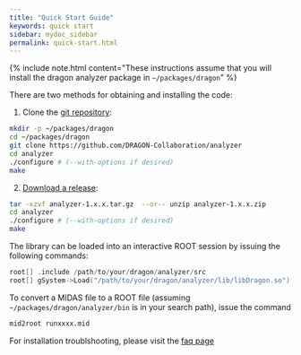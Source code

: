 ```yaml
---
title: "Quick Start Guide"
keywords: quick start
sidebar: mydoc_sidebar
permalink: quick-start.html
---
```


{% include note.html content="These instructions assume that you will install the dragon analyzer package in `~/packages/dragon`" %}

There are two methods for obtaining and installing the code:

1. Clone the [git repository](https://github.com/DRAGON-Collaboration/analyzer):
``` sh
mkdir -p ~/packages/dragon
cd ~/packages/dragon
git clone https://github.com/DRAGON-Collaboration/analyzer
cd analyzer
./configure # (--with-options if desired)
make
```
2. [Download a release](https://github.com/DRAGON-Collaboration/analyzer/releases):
``` sh
tar -xzvf analyzer-1.x.x.tar.gz  --or-- unzip analyzer-1.x.x.zip
cd analyzer
./configure # (--with-options if desired)
make
```

The library can be loaded into an interactive ROOT session by issuing the following commands:
``` c++
root[] .include /path/to/your/dragon/analyzer/src
root[] gSystem->Load("/path/to/your/dragon/analyzer/lib/libDragon.so");
```
To convert a MIDAS file to a ROOT file (assuming `~/packages/dragon/analyzer/bin` is in your search path), issue the command
``` sh
mid2root runxxxx.mid
```
For installation troublshooting, please visit the [faq page](faq.html)
